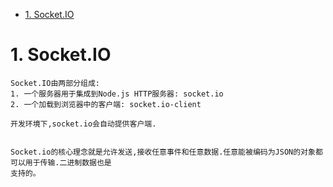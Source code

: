 <!-- TOC -->

- [1. Socket.IO](#1-socketio)

<!-- /TOC -->

# 1. Socket.IO

    Socket.IO由两部分组成:
    1. 一个服务器用于集成到Node.js HTTP服务器: socket.io
    2. 一个加载到浏览器中的客户端: socket.io-client

    开发环境下,socket.io会自动提供客户端.
    

    Socket.io的核心理念就是允许发送,接收任意事件和任意数据.任意能被编码为JSON的对象都可以用于传输.二进制数据也是
    支持的。
